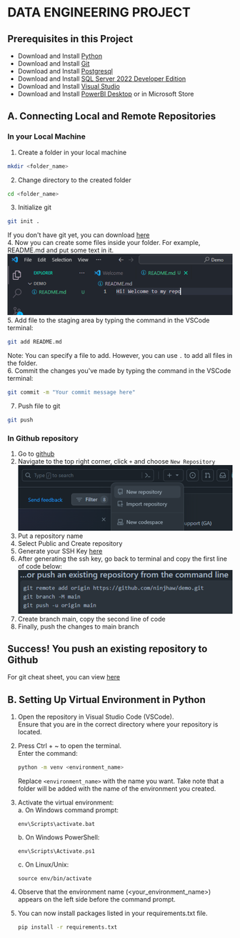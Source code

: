 # DATA ENGINEERING PROJECT

## Prerequisites in this Project
- Download and Install [Python](https://www.python.org/downloads/)
- Download and Install [Git](https://git-scm.com/downloads)
- Download and Install [Postgresql](https://www.postgresql.org/download/)
- Download and Install [SQL Server 2022 Developer Edition](https://www.microsoft.com/en-us/sql-server/sql-server-downloads)
- Download and Install [Visual Studio](https://visualstudio.microsoft.com/downloads/)
- Download and Install [PowerBI Desktop](https://powerbi.microsoft.com/en-us/downloads/) or in Microsoft Store 

## A. Connecting Local and Remote Repositories
### In your Local Machine
1. Create a folder in your local machine
```bash
mkdir <folder_name>
```
2. Change directory to the created folder
```bash
cd <folder_name>
```
3. Initialize git
```bash
git init .
```
If you don't have git yet, you can download [here](https://github.com/ninjhaw/DE_Project?tab=readme-ov-file#prerequisites-in-this-project)  
4. Now you can create some files inside your folder. For example, README.md and put some text in it.  
![README.md](/images/create_readme.png)  <br>
5. Add file to the staging area by typing the command in the VSCode terminal:
```bash
git add README.md
```
Note: You can specify a file to add. However, you can use `.` to add all files in the folder.  
6. Commit the changes you've made by typing the command in the VSCode terminal:  
```bash
git commit -m "Your commit message here"
```
7. Push file to git
```bash
git push
```
### In Github repository
1. Go to [github](https://github.com)
2. Navigate to the top right corner, click `+` and choose `New Repository`
![New_repo](images/new_repository.png)  
3. Put a repository name
4. Select Public and Create repository
5. Generate your SSH Key [here](https://docs.github.com/en/authentication/connecting-to-github-with-ssh/generating-a-new-ssh-key-and-adding-it-to-the-ssh-agent?fbclid=IwAR2z7JJtyg304j8Awvd6i60FIaopo7tuQsqXHMbziOMYfZwmIDexVZe_Y8k)  
6. After generating the ssh key, go back to terminal and copy the first line of code below:
![remote_add](images/push_remote.png)  
7. Create branch main, copy the second line of code
8. Finally, push the changes to main branch

## Success! You push an existing repository to Github
For git cheat sheet, you can view [here](cheat_sheet/git_commands.md)

## B. Setting Up Virtual Environment in Python
1. Open the repository in Visual Studio Code (VSCode).<br>
    Ensure that you are in the correct directory where your repository is located.

2. Press Ctrl + ~ to open the terminal.  
    Enter the command:  

    ```bash
    python -m venv <environment_name>
    ```  

    Replace ```<environment_name>``` with the name you want. 
    Take note that a folder will be added with the name of the environment you created. 

3. Activate the virtual environment:  
    a. On Windows command prompt: 

    ```
    env\Scripts\activate.bat
    ```
    b. On Windows PowerShell:  

    ```
    env\Scripts\Activate.ps1
    ```
    c. On Linux/Unix:  

    ```
    source env/bin/activate
    ```

4. Observe that the environment name (<your_environment_name>) appears on the left side before the command prompt.
5. You can now install packages listed in your requirements.txt file. 

    ```bash
    pip install -r requirements.txt
    ```

    